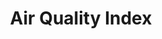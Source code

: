 ---
title: Air Quality Index
metrics: 
    - metric: O3
      label: OZONE
    - metric: PM2.5
      label: PM2.5
    - metric: PM10
      label: PM10
    - metric: CO
      label: CO
    - metric: NO2
      label: NO2
    - metric: SO2
      label: SO2
---